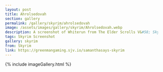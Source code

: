 ```yaml
---
layout: post
title: Ahrolsedovah
section: gallery
permalink: /gallery/skyrim/ahrolsedovah
image: /assets/images/gallery/skyrim/Ahrolsedovah.webp
description: A screenshot of Whiterun from The Elder Scrolls V&#58; Skyrim, taken by Samantha Says.
tags: Skyrim Screenshot
gallery: skyrim
from: Skyrim
link: https://greenmangaming.sjv.io/samanthasays-skyrim
---
```

{% include imageGallery.html %}